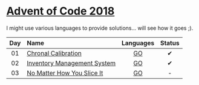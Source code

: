 [Advent of Code 2018](https://adventofcode.com/2018)
========================

I might use various languages to provide solutions... will see how it goes ;).

| Day | Name                                                              |      Languages        | Status |
|:---:|:------------------------------------------------------------------|:---------------------:|:------:|
| 01  | [Chronal Calibration](/tasks/day01.md)                            | [GO](day01/day01.go)   |    ✔   |
| 02  | [Inventory Management System](/tasks/day02.md)                    | [GO](day02/day02.go)   |    ✔   |
| 03  | [No Matter How You Slice It](/tasks/day03.md)                     | [GO](day03/day03.go)   |    -   |

[day1]: http://adventofcode.com/2018/day/1
[day2]: http://adventofcode.com/2018/day/2
[day3]: http://adventofcode.com/2018/day/3
